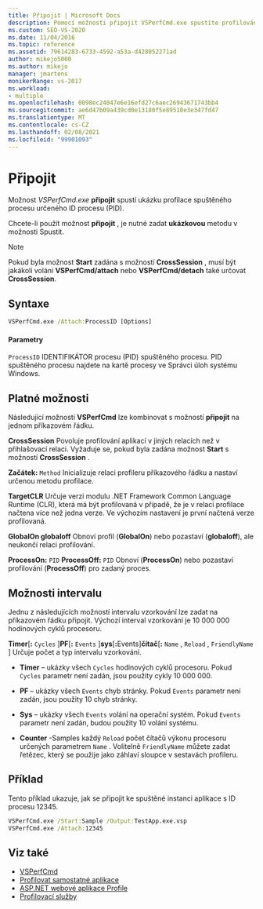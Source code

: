 ```yaml
---
title: Připojit | Microsoft Docs
description: Pomocí možnosti připojit VSPerfCmd.exe spustíte profilování spuštěného procesu určeného ID procesu (PID).
ms.custom: SEO-VS-2020
ms.date: 11/04/2016
ms.topic: reference
ms.assetid: 79614283-6733-4592-a53a-d428052271ad
author: mikejo5000
ms.author: mikejo
manager: jmartens
monikerRange: vs-2017
ms.workload:
- multiple
ms.openlocfilehash: 0098ec24047e6e16efd27c6aec26943671743bb4
ms.sourcegitcommit: ae6d47b09a439cd0e13180f5e89510e3e347fd47
ms.translationtype: MT
ms.contentlocale: cs-CZ
ms.lasthandoff: 02/08/2021
ms.locfileid: "99901093"
---
```

# <a name="attach"></a>Připojit
Možnost *VSPerfCmd.exe* **připojit** spustí ukázku profilace spuštěného procesu určeného ID procesu (PID).

 Chcete-li použít možnost **připojit** , je nutné zadat **ukázkovou** metodu v možnosti Spustit.

> [!NOTE]
> Pokud byla možnost **Start** zadána s možností **CrossSession** , musí být jakákoli volání **VSPerfCmd/attach** nebo **VSPerfCmd/detach** také určovat **CrossSession**.

## <a name="syntax"></a>Syntaxe

```cmd
VSPerfCmd.exe /Attach:ProcessID [Options]
```

#### <a name="parameters"></a>Parametry
 `ProcessID` IDENTIFIKÁTOR procesu (PID) spuštěného procesu. PID spuštěného procesu najdete na kartě procesy ve Správci úloh systému Windows.

## <a name="valid-options"></a>Platné možnosti
 Následující možnosti **VSPerfCmd** lze kombinovat s možností **připojit** na jednom příkazovém řádku.

 **CrossSession** Povoluje profilování aplikací v jiných relacích než v přihlašovací relaci. Vyžaduje se, pokud byla zadána možnost **Start** s možností **CrossSession** .

 **Začátek:** `Method` Inicializuje relaci profileru příkazového řádku a nastaví určenou metodu profilace.

 **TargetCLR** Určuje verzi modulu .NET Framework Common Language Runtime (CLR), která má být profilovaná v případě, že je v relaci profilace načtena více než jedna verze. Ve výchozím nastavení je první načtená verze profilovaná.

 **GlobalOn globaloff** Obnoví profil (**GlobalOn**) nebo pozastaví (**globaloff**), ale neukončí relaci profilování.

 **ProcessOn:** `PID` **ProcessOff:** `PID` Obnoví (**ProcessOn**) nebo pozastaví profilování (**ProcessOff**) pro zadaný proces.

## <a name="interval-options"></a>Možnosti intervalu
 Jednu z následujících možností intervalu vzorkování lze zadat na příkazovém řádku připojit. Výchozí interval vzorkování je 10 000 000 hodinových cyklů procesoru.

 **Timer**[**:** `Cycles` ]**PF**[**:** `Events` ]**sys**[<strong>:</strong>Events]**čítač**[**:** `Name` , `Reload` , `FriendlyName` ] Určuje počet a typ intervalu vzorkování.

- **Timer** – ukázky všech `Cycles` hodinových cyklů procesoru. Pokud `Cycles` parametr není zadán, jsou použity cykly 10 000 000.

- **PF** – ukázky všech `Events` chyb stránky. Pokud `Events` parametr není zadán, jsou použity 10 chyb stránky.

- **Sys** – ukázky všech `Events` volání na operační systém. Pokud `Events` parametr není zadán, budou použity 10 volání systému.

- **Counter** -Samples každý `Reload` počet čítačů výkonu procesoru určených parametrem `Name` . Volitelně `FriendlyName` můžete zadat řetězec, který se použije jako záhlaví sloupce v sestavách profileru.

## <a name="example"></a>Příklad
 Tento příklad ukazuje, jak se připojit ke spuštěné instanci aplikace s ID procesu 12345.

```cmd
VSPerfCmd.exe /Start:Sample /Output:TestApp.exe.vsp
VSPerfCmd.exe /Attach:12345
```

## <a name="see-also"></a>Viz také
- [VSPerfCmd](../profiling/vsperfcmd.md)
- [Profilovat samostatné aplikace](../profiling/command-line-profiling-of-stand-alone-applications.md)
- [ASP.NET webové aplikace Profile](../profiling/command-line-profiling-of-aspnet-web-applications.md)
- [Profilovací služby](../profiling/command-line-profiling-of-services.md)
